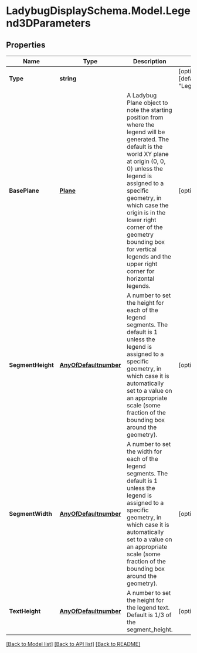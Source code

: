 
# LadybugDisplaySchema.Model.Legend3DParameters

## Properties

Name | Type | Description | Notes
------------ | ------------- | ------------- | -------------
**Type** | **string** |  | [optional] [readonly] [default to "Legend3DParameters"]
**BasePlane** | [**Plane**](Plane.md) | A Ladybug Plane object to note the starting position from where the legend will be generated. The default is the world XY plane at origin (0, 0, 0) unless the legend is assigned to a specific geometry, in which case the origin is in the lower right corner of the geometry bounding box for vertical legends and the upper right corner for horizontal legends. | [optional] 
**SegmentHeight** | [**AnyOfDefaultnumber**](AnyOfDefaultnumber.md) | A number to set the height for each of the legend segments. The default is 1 unless the legend is assigned to a specific geometry, in which case it is automatically set to a value on an appropriate scale (some fraction of the bounding box around the geometry). | [optional] 
**SegmentWidth** | [**AnyOfDefaultnumber**](AnyOfDefaultnumber.md) | A number to set the width for each of the legend segments. The default is 1 unless the legend is assigned to a specific geometry, in which case it is automatically set to a value on an appropriate scale (some fraction of the bounding box around the geometry). | [optional] 
**TextHeight** | [**AnyOfDefaultnumber**](AnyOfDefaultnumber.md) | A number to set the height for the legend text. Default is 1/3 of the segment_height. | [optional] 

[[Back to Model list]](../README.md#documentation-for-models)
[[Back to API list]](../README.md#documentation-for-api-endpoints)
[[Back to README]](../README.md)

